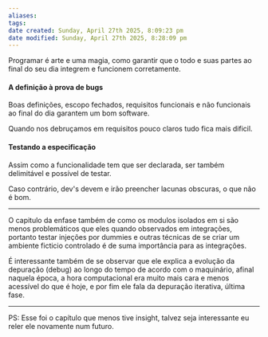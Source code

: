 ```yaml
---
aliases: 
tags: 
date created: Sunday, April 27th 2025, 8:09:23 pm
date modified: Sunday, April 27th 2025, 8:28:09 pm
---
```

Programar é arte e uma magia, como garantir que o todo e suas partes ao final do seu dia integrem e funcionem corretamente.

#### A definição à prova de bugs

Boas definições, escopo fechados, requisitos funcionais e não funcionais ao final do dia garantem um bom software.

Quando nos debruçamos em requisitos pouco claros tudo fica mais dificil.

#### Testando a especificação

Assim como a funcionalidade tem que ser declarada, ser também delimitável e possível de testar.

Caso contrário, dev's devem e irão preencher lacunas obscuras, o que não é bom.

---

O capitulo da enfase também de como os modulos isolados em si são menos problemáticos que eles quando observados em integrações, portanto testar injeções por dummies e outras técnicas de se criar um ambiente ficticio controlado é de suma importância para as integrações.

É interessante também de se observar que ele explica a evolução da depuração (debug) ao longo do tempo de acordo com o maquinário, afinal naquela época, a hora computacional era muito mais cara e menos acessível do que é hoje, e por fim ele fala da depuração iterativa, última fase.

---

PS: Esse foi o capítulo que menos tive insight, talvez seja interessante eu reler ele novamente num futuro.
